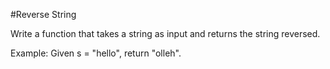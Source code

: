 #Reverse String

Write a function that takes a string as input and returns the string reversed.

Example:
Given s = "hello", return "olleh".
